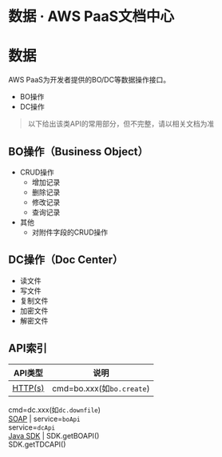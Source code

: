 # 数据 · AWS PaaS文档中心

# 数据

AWS PaaS为开发者提供的BO/DC等数据操作接口。

  * BO操作
  * DC操作

> 以下给出该类API的常用部分，但不完整，请以相关文档为准

## BO操作（Business Object）

  * CRUD操作
    * 增加记录
    * 删除记录
    * 修改记录
    * 查询记录
  * 其他
    * 对附件字段的CRUD操作

## DC操作（Doc Center）

  * 读文件
  * 写文件
  * 复制文件
  * 加密文件
  * 解密文件

## API索引

API类型 | 说明  
---|---  
[HTTP(s)](<https://docs.awspaas.com/reference-guide/aws-paas-api-guide/http/>) | cmd=bo.xxx(如`bo.create`)   
cmd=dc.xxx(如`dc.downfile`)  
[SOAP](<https://docs.awspaas.com/reference-guide/aws-paas-api-guide/soap/>) | service=`boApi`  
service=`dcApi`  
[Java SDK](<https://docs.awspaas.com/reference-guide/aws-paas-api-guide/native/>) | SDK.getBOAPI()  
SDK.getTDCAPI()
